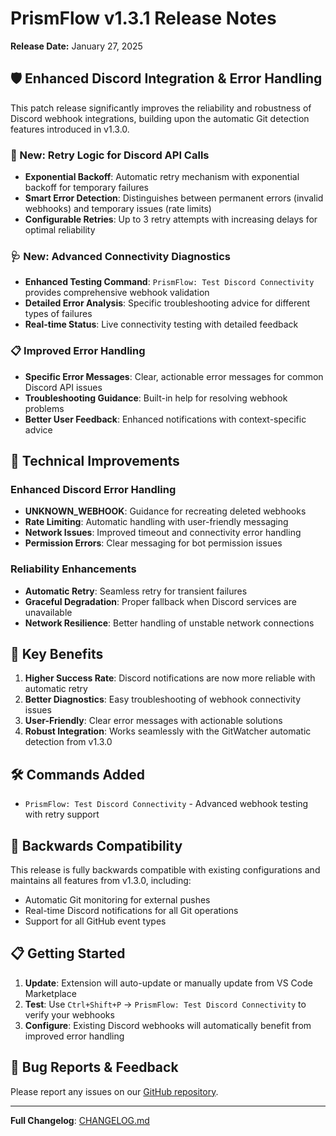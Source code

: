 # PrismFlow v1.3.1 Release Notes

**Release Date:** January 27, 2025

## 🛡️ Enhanced Discord Integration & Error Handling

This patch release significantly improves the reliability and robustness of Discord webhook integrations, building upon the automatic Git detection features introduced in v1.3.0.

### 🔄 New: Retry Logic for Discord API Calls

- **Exponential Backoff**: Automatic retry mechanism with exponential backoff for temporary failures
- **Smart Error Detection**: Distinguishes between permanent errors (invalid webhooks) and temporary issues (rate limits)
- **Configurable Retries**: Up to 3 retry attempts with increasing delays for optimal reliability

### 🩺 New: Advanced Connectivity Diagnostics

- **Enhanced Testing Command**: `PrismFlow: Test Discord Connectivity` provides comprehensive webhook validation
- **Detailed Error Analysis**: Specific troubleshooting advice for different types of failures
- **Real-time Status**: Live connectivity testing with detailed feedback

### 📋 Improved Error Handling

- **Specific Error Messages**: Clear, actionable error messages for common Discord API issues
- **Troubleshooting Guidance**: Built-in help for resolving webhook problems
- **Better User Feedback**: Enhanced notifications with context-specific advice

## 🔧 Technical Improvements

### Enhanced Discord Error Handling

- **UNKNOWN_WEBHOOK**: Guidance for recreating deleted webhooks
- **Rate Limiting**: Automatic handling with user-friendly messaging
- **Network Issues**: Improved timeout and connectivity error handling
- **Permission Errors**: Clear messaging for bot permission issues

### Reliability Enhancements

- **Automatic Retry**: Seamless retry for transient failures
- **Graceful Degradation**: Proper fallback when Discord services are unavailable
- **Network Resilience**: Better handling of unstable network connections

## 🚀 Key Benefits

1. **Higher Success Rate**: Discord notifications are now more reliable with automatic retry
2. **Better Diagnostics**: Easy troubleshooting of webhook connectivity issues
3. **User-Friendly**: Clear error messages with actionable solutions
4. **Robust Integration**: Works seamlessly with the GitWatcher automatic detection from v1.3.0

## 🛠️ Commands Added

- `PrismFlow: Test Discord Connectivity` - Advanced webhook testing with retry support

## 🔄 Backwards Compatibility

This release is fully backwards compatible with existing configurations and maintains all features from v1.3.0, including:

- Automatic Git monitoring for external pushes
- Real-time Discord notifications for all Git operations
- Support for all GitHub event types

## 📋 Getting Started

1. **Update**: Extension will auto-update or manually update from VS Code Marketplace
2. **Test**: Use `Ctrl+Shift+P` → `PrismFlow: Test Discord Connectivity` to verify your webhooks
3. **Configure**: Existing Discord webhooks will automatically benefit from improved error handling

## 🐛 Bug Reports & Feedback

Please report any issues on our [GitHub repository](https://github.com/seristic/prism-flow/issues).

---

**Full Changelog**: [CHANGELOG.md](CHANGELOG.md)
